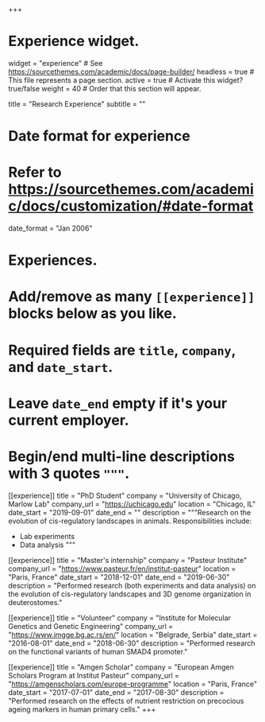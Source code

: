 +++
# Experience widget.
widget = "experience"  # See https://sourcethemes.com/academic/docs/page-builder/
headless = true  # This file represents a page section.
active = true  # Activate this widget? true/false
weight = 40  # Order that this section will appear.

title = "Research Experience"
subtitle = ""

# Date format for experience
#   Refer to https://sourcethemes.com/academic/docs/customization/#date-format
date_format = "Jan 2006"

# Experiences.
#   Add/remove as many `[[experience]]` blocks below as you like.
#   Required fields are `title`, `company`, and `date_start`.
#   Leave `date_end` empty if it's your current employer.
#   Begin/end multi-line descriptions with 3 quotes `"""`.
[[experience]]
  title = "PhD Student"
  company = "University of Chicago, Marlow Lab"
  company_url = "https://uchicago.edu"
  location = "Chicago, IL"
  date_start = "2019-09-01"
  date_end = ""
  description = """Research on the evolution of cis-regulatory landscapes in animals.
  Responsibilities include: 
  
  * Lab experiments
  * Data analysis
  """

[[experience]]
  title = "Master's internship"
  company = "Pasteur Institute"
  company_url = "https://www.pasteur.fr/en/institut-pasteur"
  location = "Paris, France"
  date_start = "2018-12-01"
  date_end = "2019-06-30"
  description = "Performed research (both experiments and data analysis) on the evolution of cis-regulatory landscapes and 3D genome organization in deuterostomes."

[[experience]]
  title = "Volunteer"
  company = "Institute for Molecular Genetics and Genetic Engineering"
  company_url = "https://www.imgge.bg.ac.rs/en/"
  location = "Belgrade, Serbia"
  date_start = "2016-08-01"
  date_end = "2018-06-30"
  description = "Performed research on the functional variants of human SMAD4 promoter."

[[experience]]
  title = "Amgen Scholar"
  company = "European Amgen Scholars Program at Institut Pasteur"
  company_url = "https://amgenscholars.com/europe-programme"
  location = "Paris, France"
  date_start = "2017-07-01"
  date_end = "2017-08-30"
  description = "Performed research on the effects of nutrient restriction on precocious ageing markers in human primary cells."
+++
